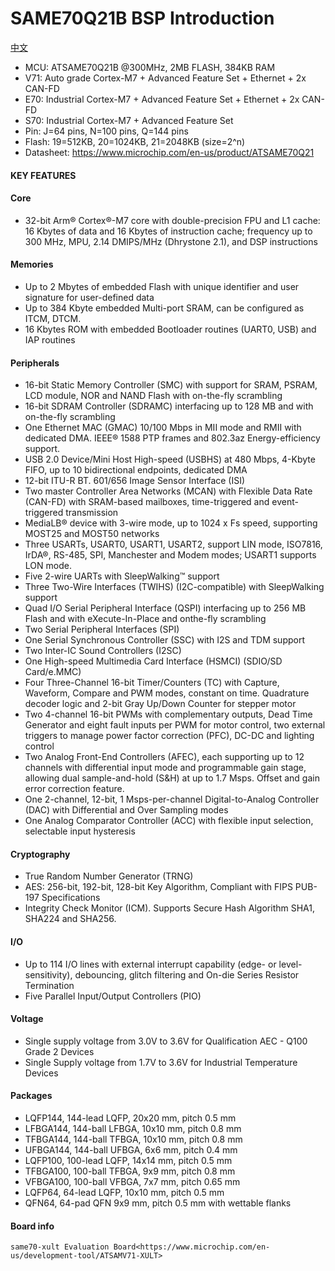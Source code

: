 # SAME70Q21B BSP Introduction

[中文](README_zh.md) 
- MCU: ATSAME70Q21B @300MHz, 2MB FLASH, 384KB RAM
- V71: Auto grade Cortex-M7 + Advanced Feature Set + Ethernet + 2x CAN-FD
- E70: Industrial Cortex-M7 + Advanced Feature Set + Ethernet + 2x CAN-FD
- S70: Industrial Cortex-M7 + Advanced Feature Set
- Pin: J=64 pins, N=100 pins, Q=144 pins
- Flash: 19=512KB, 20=1024KB, 21=2048KB (size=2^n)
- Datasheet: <https://www.microchip.com/en-us/product/ATSAME70Q21>

#### KEY FEATURES

#### Core
  - 32-bit Arm® Cortex®-M7 core with double-precision FPU and L1 cache: 16 Kbytes of data and 16 Kbytes of instruction cache; frequency up to 300 MHz, MPU, 2.14 DMIPS/MHz (Dhrystone 2.1), and DSP instructions

####  Memories
  - Up to 2 Mbytes of embedded Flash with unique identifier and user signature for user-defined data
  - Up to 384 Kbyte embedded Multi-port SRAM, can be configured as ITCM, DTCM.
  - 16 Kbytes ROM with embedded Bootloader routines (UART0, USB) and IAP routines
  
####  Peripherals
  - 16-bit Static Memory Controller (SMC) with support for SRAM, PSRAM, LCD module, NOR and NAND Flash with on-the-fly scrambling
  - 16-bit SDRAM Controller (SDRAMC) interfacing up to 128 MB and with on-the-fly scrambling
  - One Ethernet MAC (GMAC) 10/100 Mbps in MII mode and RMII with dedicated DMA. IEEE® 1588 PTP frames and 802.3az Energy-efficiency support.
  - USB 2.0 Device/Mini Host High-speed (USBHS) at 480 Mbps, 4-Kbyte FIFO, up to 10 bidirectional endpoints, dedicated DMA
  - 12-bit ITU-R BT. 601/656 Image Sensor Interface (ISI)
  - Two master Controller Area Networks (MCAN) with Flexible Data Rate (CAN-FD) with SRAM-based mailboxes, time-triggered and event-triggered transmission
  - MediaLB® device with 3-wire mode, up to 1024 x Fs speed, supporting MOST25 and MOST50 networks
  - Three USARTs, USART0, USART1, USART2, support LIN mode, ISO7816, IrDA®, RS-485, SPI, Manchester and Modem modes; USART1 supports LON mode.
  - Five 2-wire UARTs with SleepWalking™ support
  - Three Two-Wire Interfaces (TWIHS) (I2C-compatible) with SleepWalking support
  - Quad I/O Serial Peripheral Interface (QSPI) interfacing up to 256 MB Flash and with eXecute-In-Place and onthe-fly scrambling
  - Two Serial Peripheral Interfaces (SPI)
  - One Serial Synchronous Controller (SSC) with I2S and TDM support
  - Two Inter-IC Sound Controllers (I2SC)
  - One High-speed Multimedia Card Interface (HSMCI) (SDIO/SD Card/e.MMC)
  - Four Three-Channel 16-bit Timer/Counters (TC) with Capture, Waveform, Compare and PWM modes, constant on time. Quadrature decoder logic and 2-bit Gray Up/Down Counter for stepper motor
  - Two 4-channel 16-bit PWMs with complementary outputs, Dead Time Generator and eight fault inputs per PWM for motor control, two external triggers to manage power factor correction (PFC), DC-DC and lighting control
  - Two Analog Front-End Controllers (AFEC), each supporting up to 12 channels with differential input mode and programmable gain stage, allowing dual sample-and-hold (S&H) at up to 1.7 Msps. Offset and gain error correction feature.
  - One 2-channel, 12-bit, 1 Msps-per-channel Digital-to-Analog Controller (DAC) with Differential and Over Sampling modes
  - One Analog Comparator Controller (ACC) with flexible input selection, selectable input hysteresis

#### Cryptography
  - True Random Number Generator (TRNG)
  - AES: 256-bit, 192-bit, 128-bit Key Algorithm, Compliant with FIPS PUB-197 Specifications
  - Integrity Check Monitor (ICM). Supports Secure Hash Algorithm SHA1, SHA224 and SHA256.

#### I/O
  - Up to 114 I/O lines with external interrupt capability (edge- or level-sensitivity), debouncing, glitch filtering and On-die Series Resistor Termination
  - Five Parallel Input/Output Controllers (PIO)

#### Voltage
  - Single supply voltage from 3.0V to 3.6V for Qualification AEC - Q100 Grade 2 Devices
  - Single Supply voltage from 1.7V to 3.6V for Industrial Temperature Devices

#### Packages
  - LQFP144, 144-lead LQFP, 20x20 mm, pitch 0.5 mm
  - LFBGA144, 144-ball LFBGA, 10x10 mm, pitch 0.8 mm
  - TFBGA144, 144-ball TFBGA, 10x10 mm, pitch 0.8 mm
  - UFBGA144, 144-ball UFBGA, 6x6 mm, pitch 0.4 mm
  - LQFP100, 100-lead LQFP, 14x14 mm, pitch 0.5 mm
  - TFBGA100, 100-ball TFBGA, 9x9 mm, pitch 0.8 mm
  - VFBGA100, 100-ball VFBGA, 7x7 mm, pitch 0.65 mm
  - LQFP64, 64-lead LQFP, 10x10 mm, pitch 0.5 mm
  - QFN64, 64-pad QFN 9x9 mm, pitch 0.5 mm with wettable flanks

#### Board info
    same70-xult Evaluation Board<https://www.microchip.com/en-us/development-tool/ATSAMV71-XULT>
```
